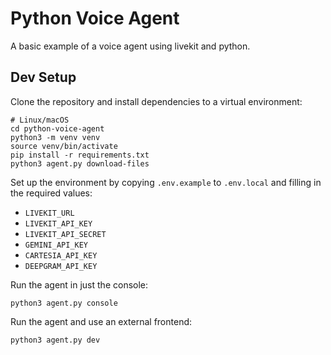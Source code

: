 

# Python Voice Agent


A basic example of a voice agent using livekit and python.

## Dev Setup

Clone the repository and install dependencies to a virtual environment:

```console
# Linux/macOS
cd python-voice-agent
python3 -m venv venv
source venv/bin/activate
pip install -r requirements.txt
python3 agent.py download-files
```


Set up the environment by copying `.env.example` to `.env.local` and filling in the required values:

- `LIVEKIT_URL`
- `LIVEKIT_API_KEY`
- `LIVEKIT_API_SECRET`
- `GEMINI_API_KEY`
- `CARTESIA_API_KEY`
- `DEEPGRAM_API_KEY`




Run the agent in just the console:

```console
python3 agent.py console
```


Run the agent and use an external frontend:
```console
python3 agent.py dev
```
